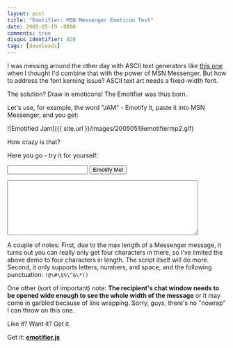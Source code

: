 ```yaml
---
layout: post
title: "Emotifier: MSN Messenger Emoticon Text"
date: 2005-05-19 -0800
comments: true
disqus_identifier: 820
tags: [downloads]
---
```

I was messing around the other day with ASCII text generators like [this one](http://www.javascriptkit.com/script/script2/asciitext.shtml) when I thought I'd combine that with the power of MSN Messenger. But how to address the font kerning issue? ASCII text art needs a fixed-width font.

The solution? Draw in emoticons! The Emotifier was thus born.

Let's use, for example, the word "JAM" - Emotify it, paste it into MSN Messenger, and you get:

![Emotified Jam]({{ site.url }}/images/20050519emotifiermp2.gif)

How crazy is that?

Here you go - try it for yourself:

<script type="text/javascript" src="/js/illig/emotifier.js"></script>

<input type="text" name="emotifyIn" id="emotifyIn" maxlength="4" />&nbsp;<input type="button" onclick="emotify('emotifyIn', 'emotifyOut')" value="Emotify Me!" />

<textarea name="emotifyOut" id="emotifyOut" rows="8" cols="52" wrap="off" style="font-family: fixed, monospace !important;"></textarea>

 A couple of notes: First, due to the max length of a Messenger message, it turns out you can really only get four characters in there, so I've limited the above demo to four characters in length. The script itself will do more. Second, it only supports letters, numbers, and space, and the following punctuation: `!@\#\$%\^&\*()`

 One other (sort of important) note: **The recipient's chat window needs to be opened wide enough to see the whole width of the message** or it may come in garbled because of line wrapping. Sorry, guys, there's no "nowrap" I can throw on this one.

Like it? Want it? Get it.

Get it: **[emotifier.js](https://github.com/tillig/messenger-emotifier/blob/master/emotifier.js)**
